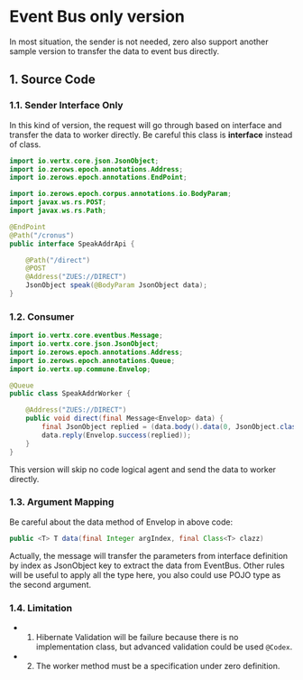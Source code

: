 # Event Bus only version

In most situation, the sender is not needed, zero also support another sample version to transfer the data to event bus
directly.

## 1. Source Code

### 1.1. Sender Interface Only

In this kind of version, the request will go through based on interface and transfer the data to worker directly. Be
careful this class is **interface** instead of class.

```java
import io.vertx.core.json.JsonObject;
import io.zerows.epoch.annotations.Address;
import io.zerows.epoch.annotations.EndPoint;

import io.zerows.epoch.corpus.annotations.io.BodyParam;
import javax.ws.rs.POST;
import javax.ws.rs.Path;

@EndPoint
@Path("/cronus")
public interface SpeakAddrApi {

    @Path("/direct")
    @POST
    @Address("ZUES://DIRECT")
    JsonObject speak(@BodyParam JsonObject data);
}
```

### 1.2. Consumer

```java
import io.vertx.core.eventbus.Message;
import io.vertx.core.json.JsonObject;
import io.zerows.epoch.annotations.Address;
import io.zerows.epoch.annotations.Queue;
import io.vertx.up.commune.Envelop;

@Queue
public class SpeakAddrWorker {

    @Address("ZUES://DIRECT")
    public void direct(final Message<Envelop> data) {
        final JsonObject replied = (data.body().data(0, JsonObject.class));
        data.reply(Envelop.success(replied));
    }
}
```

This version will skip no code logical agent and send the data to worker directly.

### 1.3. Argument Mapping

Be careful about the data method of Envelop in above code:

```java
public <T> T data(final Integer argIndex, final Class<T> clazz)
```

Actually, the message will transfer the parameters from interface definition by index as JsonObject key to extract the
data from EventBus. Other rules will be useful to apply all the type here, you also could use POJO type as the second
argument.

### 1.4. Limitation

*
    1. Hibernate Validation will be failure because there is no implementation class, but advanced validation could be
       used `@Codex`.
*
    2. The worker method must be a specification under zero definition.
